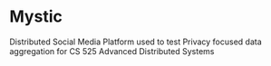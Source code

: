 # Mystic
Distributed Social Media Platform used to test Privacy focused data aggregation for CS 525 Advanced Distributed Systems

